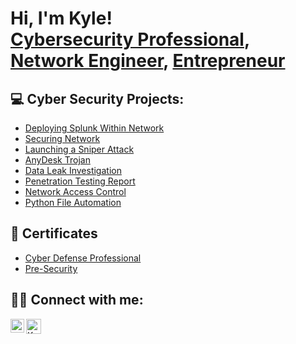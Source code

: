 <h1>Hi, I'm Kyle! <br/><a href="https://github.com/KS9O">Cybersecurity Professional</a>, <a href="https://www.linkedin.com/in/Kyle-Sopt/">Network Engineer</a>, <a href="https://tryhackme.com/p/KS90">Entrepreneur</a></h1>

<h2>💻 Cyber Security Projects:</h2>

- [Deploying Splunk Within Network](https://github.com/KS9O/Creating-SIEM-Connecting-Network-and-Log-Queries/)
- [Securing Network](https://github.com/KS9O/Securing-My-Network-Project-Lab/)
- [Launching a Sniper Attack](https://github.com/KS9O/Burp-Suite-Intercept-and-Access/)
- [AnyDesk Trojan](https://github.com/KS9O/AnyDesk-Trojan/blob/main/README.md)
- [Data Leak Investigation](https://github.com/KS9O/Data-Leak-Investigation/blob/main/README.md)
- [Penetration Testing Report](https://github.com/KS9O/PT-Report-For-XSS/blob/main/PT%20Report%20for%20XSS.pdf)
- [Network Access Control](https://github.com/KS9O/2N-Commander-Install-Configuration-on-the-Field/blob/main/README.md)
- [Python File Automation](https://github.com/KS9O/Python-File-Integrity/blob/main/README.md)
  
<h2> 📃 Certificates</h2>  

- [Cyber Defense Professional](https://github.com/KS9O/)
- [Pre-Security](https://github.com/KS9O/KS9O/assets/132106064/2ba8a847-dc32-4d09-b069-fa66fc5917fd)

<h2> 🤝🏼 Connect with me:</h2>

[<img align="left" alt="KyleSopt | LinkedIn" width="22px" src="https://cdn.jsdelivr.net/npm/simple-icons@v3/icons/linkedin.svg" />][linkedin]
[<img align="left" alt="KyleSopt | TryHackMe" width="24px" src="https://github.com/KS9O/KS9O/assets/132106064/8e16dd3d-4d11-45d6-97c7-97b22d1a0960" />][tryhackme]

[linkedin]: https://linkedin.com/in/Kyle-Sopt/
[tryhackme]: https://tryhackme.com/p/KS90
<!--
**KS9O/KS9O** is a ✨ _special_ ✨ repository because its `README.md` (this file) appears on your GitHub profile.

Here are some ideas to get you started:

- 🔭 I’m currently working on ...
- 🌱 I’m currently learning ...
- 👯 I’m looking to collaborate on ...
- 🤔 I’m looking for help with ...
- 💬 Ask me about ...
- 📫 How to reach me: ...
- 😄 Pronouns: ...
- ⚡ Fun fact: ...
-->
